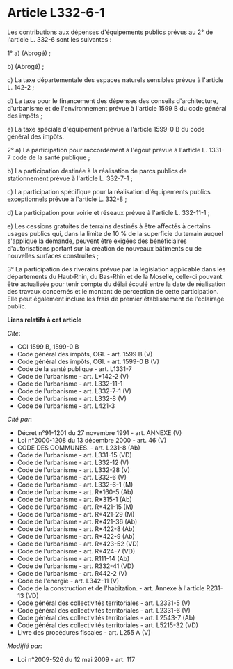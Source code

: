 # Article L332-6-1

Les contributions aux dépenses d'équipements publics prévus au 2° de l'article L. 332-6 sont les suivantes : 

1° a) (Abrogé) ; 

b) (Abrogé) ; 

c) La taxe départementale des espaces naturels sensibles prévue à l'article L. 142-2 ; 

d) La taxe pour le financement des dépenses des conseils d'architecture, d'urbanisme et de l'environnement prévue à l'article
1599 B du code général des impôts ; 

e) La taxe spéciale d'équipement prévue à l'article 1599-0 B du code général des impôts. 

2° a) La participation pour raccordement à l'égout prévue à l'article L. 1331-7 code de la santé publique ;

b) La participation destinée à la réalisation de parcs publics de stationnement prévue à l'article L. 332-7-1 ; 

c) La participation spécifique pour la réalisation d'équipements publics exceptionnels prévue à l'article L. 332-8 ; 

d) La participation pour voirie et réseaux prévue à l'article L. 332-11-1 ; 

e) Les cessions gratuites de terrains destinés à être affectés à certains usages publics qui, dans la limite de 10 % de la
superficie du terrain auquel s'applique la demande, peuvent être exigées des bénéficiaires d'autorisations portant sur la
création de nouveaux bâtiments ou de nouvelles surfaces construites ; 

3° La participation des riverains prévue par la législation applicable dans les départements du Haut-Rhin, du Bas-Rhin et de
la Moselle, celle-ci pouvant être actualisée pour tenir compte du délai écoulé entre la date de réalisation des travaux
concernés et le montant de perception de cette participation. Elle peut également inclure les frais de premier établissement
de l'éclairage public.

**Liens relatifs à cet article**

_Cite_:

  - CGI 1599 B, 1599-0 B
  - Code général des impôts, CGI. - art. 1599 B (V)
  - Code général des impôts, CGI. - art. 1599-0 B (V)
  - Code de la santé publique - art. L1331-7
  - Code de l'urbanisme - art. L*142-2 (V)
  - Code de l'urbanisme - art. L332-11-1
  - Code de l'urbanisme - art. L332-7-1 (V)
  - Code de l'urbanisme - art. L332-8 (V)
  - Code de l'urbanisme - art. L421-3

_Cité par_:

  - Décret n°91-1201 du 27 novembre 1991 - art. ANNEXE (V)
  - Loi n°2000-1208 du 13 décembre 2000 - art. 46 (V)
  - CODE DES COMMUNES. - art. L231-8 (Ab)
  - Code de l'urbanisme - art. L331-15 (VD)
  - Code de l'urbanisme - art. L332-12 (V)
  - Code de l'urbanisme - art. L332-28 (V)
  - Code de l'urbanisme - art. L332-6 (V)
  - Code de l'urbanisme - art. L332-6-1 (M)
  - Code de l'urbanisme - art. R*160-5 (Ab)
  - Code de l'urbanisme - art. R*315-1 (Ab)
  - Code de l'urbanisme - art. R*421-15 (M)
  - Code de l'urbanisme - art. R*421-29 (M)
  - Code de l'urbanisme - art. R*421-36 (Ab)
  - Code de l'urbanisme - art. R*422-8 (Ab)
  - Code de l'urbanisme - art. R*422-9 (Ab)
  - Code de l'urbanisme - art. R*423-52 (VD)
  - Code de l'urbanisme - art. R*424-7 (VD)
  - Code de l'urbanisme - art. R111-14 (Ab)
  - Code de l'urbanisme - art. R332-41 (VD)
  - Code de l'urbanisme - art. R442-2 (V)
  - Code de l'énergie - art. L342-11 (V)
  - Code de la construction et de l'habitation. - art. Annexe à l'article R231-13 (VD)
  - Code général des collectivités territoriales - art. L2331-5 (V)
  - Code général des collectivités territoriales - art. L2331-6 (V)
  - Code général des collectivités territoriales - art. L2543-7 (Ab)
  - Code général des collectivités territoriales - art. L5215-32 (VD)
  - Livre des procédures fiscales - art. L255 A (V)

_Modifié par_:

  - Loi n°2009-526 du 12 mai 2009 - art. 117
